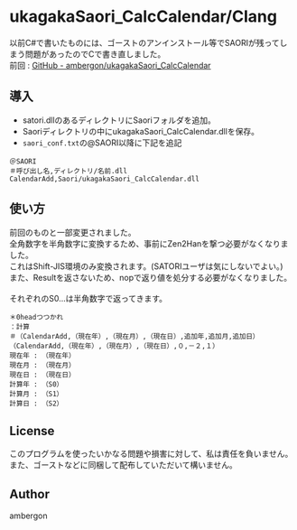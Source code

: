 # ukagakaSaori_CalcCalendar/Clang
以前C#で書いたものには、ゴーストのアンインストール等でSAORIが残ってしまう問題があったのでCで書き直しました。<br>
前回 : [GitHub - ambergon/ukagakaSaori_CalcCalendar](https://github.com/ambergon/ukagakaSaori_CalcCalendar)<br>


## 導入

- satori.dllのあるディレクトリにSaoriフォルダを追加。<br>
- Saoriディレクトリの中にukagakaSaori_CalcCalendar.dllを保存。<br>
- `saori_conf.txt`の@SAORI以降に下記を追記<br>

```
＠SAORI
＃呼び出し名,ディレクトリ/名前.dll
CalendarAdd,Saori/ukagakaSaori_CalcCalendar.dll
```


## 使い方
前回のものと一部変更されました。<br>
全角数字を半角数字に変換するため、事前にZen2Hanを撃つ必要がなくなりました。<br>
これはShift-JIS環境のみ変換されます。(SATORIユーザは気にしないでよい。)<br>
また、Resultを返さないため、nopで返り値を処分する必要がなくなりました。<br>
<br>
それぞれのS0...は半角数字で返ってきます。<br>
```
＊0headつつかれ
：計算
＃（CalendarAdd,（現在年）,（現在月）,（現在日）,追加年,追加月,追加日）
（CalendarAdd,（現在年）,（現在月）,（現在日）,０,－２,１）
現在年 : （現在年）
現在月 : （現在月）
現在日 : （現在日）
計算年 : （S0）
計算月 : （S1）
計算日 : （S2）
```


## License
このプログラムを使ったいかなる問題や損害に対して、私は責任を負いません。<br>
また、ゴーストなどに同梱して配布していただいて構いません。<br>


## Author
ambergon
